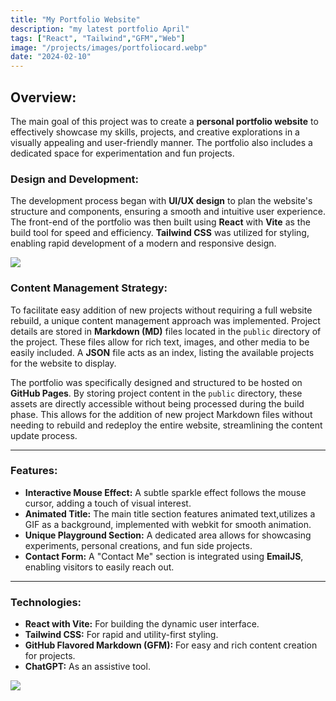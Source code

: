 ```yaml
---
title: "My Portfolio Website"
description: "my latest portfolio April"
tags: ["React", "Tailwind","GFM","Web"]
image: "/projects/images/portfoliocard.webp"
date: "2024-02-10"
---
```



## Overview:

The main goal of this project was to create a **personal portfolio website** to effectively showcase my skills, projects, and creative explorations in a visually appealing and user-friendly manner. The portfolio also includes a dedicated space for experimentation and fun projects.

### Design and Development:

The development process began with **UI/UX design** to plan the website's structure and components, ensuring a smooth and intuitive user experience. The front-end of the portfolio was then built using **React** with **Vite** as the build tool for speed and efficiency. **Tailwind CSS** was utilized for styling, enabling rapid development of a modern and responsive design.

![](/projects/images/portfolio/portfolioui.webp)

### Content Management Strategy:

To facilitate easy addition of new projects without requiring a full website rebuild, a unique content management approach was implemented. Project details are stored in **Markdown (MD)** files located in the `public` directory of the project. These files allow for rich text, images, and other media to be easily included. A **JSON** file acts as an index, listing the available projects for the website to display.

The portfolio was specifically designed and structured to be hosted on **GitHub Pages**. By storing project content in the `public` directory, these assets are directly accessible without being processed during the build phase. This allows for the addition of new project Markdown files without needing to rebuild and redeploy the entire website, streamlining the content update process.

---

### Features:

* **Interactive Mouse Effect:** A subtle sparkle effect follows the mouse cursor, adding a touch of visual interest.
* **Animated Title:** The main title section features animated text,utilizes a GIF as a background, implemented with webkit for smooth animation.
* **Unique Playground Section:** A dedicated area allows for showcasing experiments, personal creations, and fun side projects.
* **Contact Form:** A "Contact Me" section is integrated using **EmailJS**, enabling visitors to easily reach out.

---

### Technologies:

* **React with Vite:** For building the dynamic user interface.
* **Tailwind CSS:** For rapid and utility-first styling.
* **GitHub Flavored Markdown (GFM):** For easy and rich content creation for projects.
* **ChatGPT:** As an assistive tool.

![](/projects/images/portfolio/portfolio.webp)